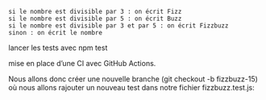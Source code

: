 
    si le nombre est divisible par 3 : on écrit Fizz
    si le nombre est divisible par 5 : on écrit Buzz
    si le nombre est divisible par 3 et par 5 : on écrit Fizzbuzz
    sinon : on écrit le nombre

 lancer les tests avec npm test

 mise en place d’une CI avec GitHub Actions.

Nous allons donc créer une nouvelle branche (git checkout -b fizzbuzz-15) où nous allons rajouter un nouveau test dans notre fichier fizzbuzz.test.js: